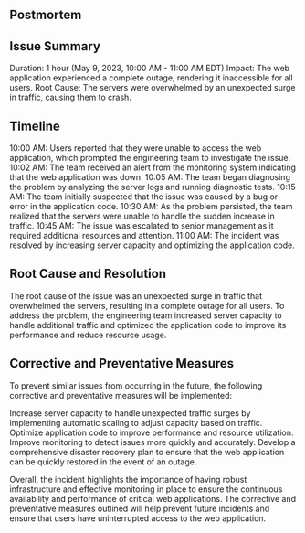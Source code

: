 ## Postmortem

## Issue Summary
Duration: 1 hour (May 9, 2023, 10:00 AM - 11:00 AM EDT)
Impact: The web application experienced a complete outage, rendering it inaccessible for all users.
Root Cause: The servers were overwhelmed by an unexpected surge in traffic, causing them to crash.

## Timeline
10:00 AM: Users reported that they were unable to access the web application, which prompted the engineering team to investigate the issue.
10:02 AM: The team received an alert from the monitoring system indicating that the web application was down.
10:05 AM: The team began diagnosing the problem by analyzing the server logs and running diagnostic tests.
10:15 AM: The team initially suspected that the issue was caused by a bug or error in the application code.
10:30 AM: As the problem persisted, the team realized that the servers were unable to handle the sudden increase in traffic.
10:45 AM: The issue was escalated to senior management as it required additional resources and attention.
11:00 AM: The incident was resolved by increasing server capacity and optimizing the application code.

## Root Cause and Resolution
The root cause of the issue was an unexpected surge in traffic that overwhelmed the servers, resulting in a complete outage for all users. To address the problem, the engineering team increased server capacity to handle additional traffic and optimized the application code to improve its performance and reduce resource usage.

## Corrective and Preventative Measures
To prevent similar issues from occurring in the future, the following corrective and preventative measures will be implemented:

Increase server capacity to handle unexpected traffic surges by implementing automatic scaling to adjust capacity based on traffic.
Optimize application code to improve performance and resource utilization.
Improve monitoring to detect issues more quickly and accurately.
Develop a comprehensive disaster recovery plan to ensure that the web application can be quickly restored in the event of an outage.

Overall, the incident highlights the importance of having robust infrastructure and effective monitoring in place to ensure the continuous availability and performance of critical web applications. The corrective and preventative measures outlined will help prevent future incidents and ensure that users have uninterrupted access to the web application.

